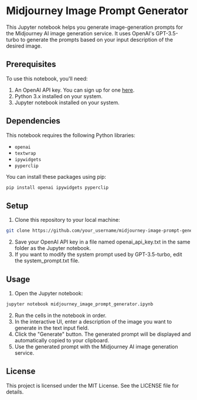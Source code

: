 # Midjourney Image Prompt Generator

This Jupyter notebook helps you generate image-generation prompts for the Midjourney AI image generation service. It uses OpenAI's GPT-3.5-turbo to generate the prompts based on your input description of the desired image.

## Prerequisites

To use this notebook, you'll need:

1. An OpenAI API key. You can sign up for one [here](https://beta.openai.com/signup/).
2. Python 3.x installed on your system.
3. Jupyter notebook installed on your system.

## Dependencies

This notebook requires the following Python libraries:

- `openai`
- `textwrap`
- `ipywidgets`
- `pyperclip`

You can install these packages using pip:

```bash
pip install openai ipywidgets pyperclip
```

## Setup

1. Clone this repository to your local machine:
```bash
git clone https://github.com/your_username/midjourney-image-prompt-generator.git
```

2. Save your OpenAI API key in a file named openai_api_key.txt in the same folder as the Jupyter notebook.
3. If you want to modify the system prompt used by GPT-3.5-turbo, edit the system_prompt.txt file.

## Usage

1. Open the Jupyter notebook:
```bash
jupyter notebook midjourney_image_prompt_generator.ipynb
```
2. Run the cells in the notebook in order.
3. In the interactive UI, enter a description of the image you want to generate in the text input field.
4. Click the "Generate" button. The generated prompt will be displayed and automatically copied to your clipboard.
5. Use the generated prompt with the Midjourney AI image generation service.

## License

This project is licensed under the MIT License. See the LICENSE file for details.


